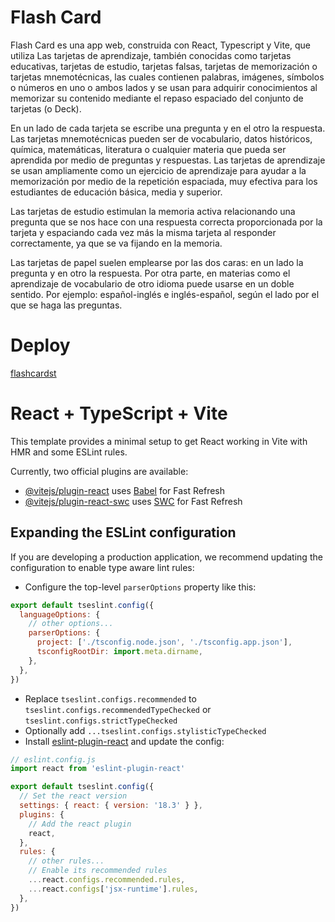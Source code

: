 # Flash Card
Flash Card es una app web, construida con React, Typescript y Vite, que utiliza Las tarjetas de aprendizaje, también conocidas como tarjetas educativas, tarjetas de estudio, tarjetas falsas, tarjetas de memorización o tarjetas mnemotécnicas, las cuales contienen palabras, imágenes, símbolos o números en uno o ambos lados y se usan para adquirir conocimientos al memorizar su contenido mediante el repaso espaciado del conjunto de tarjetas (o Deck).

En un lado de cada tarjeta se escribe una pregunta y en el otro la respuesta. Las tarjetas mnemotécnicas pueden ser de vocabulario, datos históricos, química, matemáticas, literatura o cualquier materia que pueda ser aprendida por medio de preguntas y respuestas. Las tarjetas de aprendizaje se usan ampliamente como un ejercicio de aprendizaje para ayudar a la memorización por medio de la repetición espaciada, muy efectiva para los estudiantes de educación básica, media y superior.

Las tarjetas de estudio estimulan la memoria activa relacionando una pregunta que se nos hace con una respuesta correcta proporcionada por la tarjeta y espaciando cada vez más la misma tarjeta al responder correctamente, ya que se va fijando en la memoria.

Las tarjetas de papel suelen emplearse por las dos caras: en un lado la pregunta y en otro la respuesta. Por otra parte, en materias como el aprendizaje de vocabulario de otro idioma puede usarse en un doble sentido. Por ejemplo: español-inglés e inglés-español, según el lado por el que se haga las preguntas.

# Deploy
[flashcardst](https://flashcardst.netlify.app/)

# React + TypeScript + Vite

This template provides a minimal setup to get React working in Vite with HMR and some ESLint rules.

Currently, two official plugins are available:

- [@vitejs/plugin-react](https://github.com/vitejs/vite-plugin-react/blob/main/packages/plugin-react/README.md) uses [Babel](https://babeljs.io/) for Fast Refresh
- [@vitejs/plugin-react-swc](https://github.com/vitejs/vite-plugin-react-swc) uses [SWC](https://swc.rs/) for Fast Refresh

## Expanding the ESLint configuration

If you are developing a production application, we recommend updating the configuration to enable type aware lint rules:

- Configure the top-level `parserOptions` property like this:

```js
export default tseslint.config({
  languageOptions: {
    // other options...
    parserOptions: {
      project: ['./tsconfig.node.json', './tsconfig.app.json'],
      tsconfigRootDir: import.meta.dirname,
    },
  },
})
```

- Replace `tseslint.configs.recommended` to `tseslint.configs.recommendedTypeChecked` or `tseslint.configs.strictTypeChecked`
- Optionally add `...tseslint.configs.stylisticTypeChecked`
- Install [eslint-plugin-react](https://github.com/jsx-eslint/eslint-plugin-react) and update the config:

```js
// eslint.config.js
import react from 'eslint-plugin-react'

export default tseslint.config({
  // Set the react version
  settings: { react: { version: '18.3' } },
  plugins: {
    // Add the react plugin
    react,
  },
  rules: {
    // other rules...
    // Enable its recommended rules
    ...react.configs.recommended.rules,
    ...react.configs['jsx-runtime'].rules,
  },
})
```
